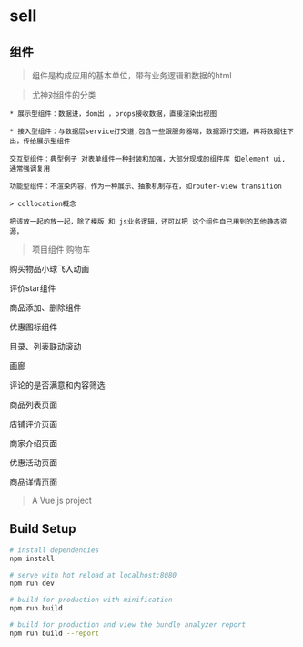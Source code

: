 
# sell
## 组件 ##

> 组件是构成应用的基本单位，带有业务逻辑和数据的html

>尤神对组件的分类
```
* 展示型组件：数据进，dom出 ，props接收数据，直接渲染出视图

* 接入型组件：与数据层service打交道,包含一些跟服务器端，数据源打交道，再将数据往下出，传给展示型组件

交互型组件：典型例子 对表单组件一种封装和加强，大部分现成的组件库 如element ui, 通常强调复用

功能型组件：不渲染内容，作为一种展示、抽象机制存在，如router-view transition

> collocation概念

把该放一起的放一起，除了模版 和 js业务逻辑，还可以把 这个组件自己用到的其他静态资源，
```
> 项目组件
 购物车
 
 购买物品小球飞入动画
 
 评价star组件
 
 商品添加、删除组件
 
 优惠图标组件
 
 目录、列表联动滚动
 
 画廊
 
 评论的是否满意和内容筛选
 
 商品列表页面
 
 店铺评价页面
 
 商家介绍页面
 
 优惠活动页面
 
 商品详情页面




> A Vue.js project

## Build Setup

``` bash
# install dependencies
npm install

# serve with hot reload at localhost:8080
npm run dev

# build for production with minification
npm run build

# build for production and view the bundle analyzer report
npm run build --report
```

